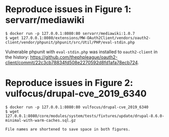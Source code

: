 # Reproduce issues in Figure 1: servarr/mediawiki

```
$ docker run -p 127.0.0.1:8080:80 servarr/mediawiki:1.0.7
$ wget 127.0.0.1:8080/extensions/MW-OAuth2Client/vendors/oauth2-client/vendor/phpunit/phpunit/src/Util/PHP/eval-stdin.php
```

Vulnerable phpunit with `eval-stdin.php` was installed to `oauth2-client` in the history: https://github.com/thephpleague/oauth2-client/commit/22c3cb78834fd508e2270592d8fd1afa78ecb724.

# Reproduce issues in Figure 2: vulfocus/drupal-cve_2019_6340

```
$ docker run -p 127.0.0.1:8080:80 vulfocus/drupal-cve_2019_6340
$ wget 127.0.0.1:8080/core/modules/system/tests/fixtures/update/drupal-8.6.0-minimal-with-warm-caches.sql.gz

File names are shortened to save space in both figures.
